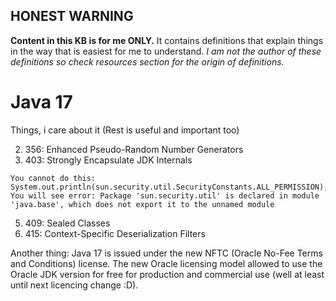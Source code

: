 ## **HONEST WARNING**

**Content in this KB is for me ONLY.**
It contains definitions that explain things in the way that is easiest for me to understand.
_I am not the author of these definitions so check resources section for the origin of definitions._

# Java 17

Things, i care about it (Rest is useful and important too)

2. 356:    Enhanced Pseudo-Random Number Generators
3. 403:    Strongly Encapsulate JDK Internals

```
You cannot do this:
System.out.println(sun.security.util.SecurityConstants.ALL_PERMISSION);
You will see error: Package 'sun.security.util' is declared in module 'java.base', which does not export it to the unnamed module
```

5. 409:    Sealed Classes
6. 415:    Context-Specific Deserialization Filters

Another thing:
Java 17 is issued under the new NFTC (Oracle No-Fee Terms and Conditions) license. The new Oracle licensing model
allowed to use the Oracle JDK version for free for production and commercial use
(well at least until next licencing change :D).
